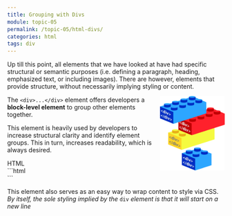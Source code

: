 ```yaml
---
title: Grouping with Divs
module: topic-05
permalink: /topic-05/html-divs/
categories: html
tags: div
---
```


<div class="divider-heading"></div>

Up till this point, all elements that we have looked at have had specific structural or semantic purposes (i.e. defining a paragraph, heading, emphasized text, or including images). There are however, elements that provide structure, without necessarily implying styling or content.

<div class="container-row">
  <img src="../img/legos-divs.png" alt="stacked building blocks" title="Just like building blocks!" style="float: right; width: 150px; margin-top: 0; margin-left: 15px;" />

  <p>The <code>&lt;div&gt;...&lt;/div&gt;</code> element offers developers a <b>block-level element</b> to group other elements together.</p>

  <p>This element is heavily used by developers to increase structural clarity and identify element groups. This in turn, increases readability, which is always desired.</p>
</div>

<div id="code-heading">HTML</div>
```html
<div id="one">
  <!-- Content -->
</div>

<div id="two">
  <!-- Different Content -->
</div>
```

This element also serves as an easy way to wrap content to style via CSS. _By itself, the sole styling implied by the_ `div` _element is that it will start on a new line_
